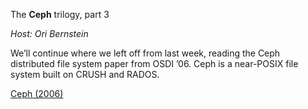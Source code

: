 The **Ceph** trilogy, part 3

_Host: Ori Bernstein_

We’ll continue where we left off from last week, reading the Ceph distributed file system paper from OSDI ’06. Ceph is a near-POSIX file system built on CRUSH and RADOS.

[Ceph (2006)](https://ceph.io/assets/pdfs/weil-ceph-osdi06.pdf)
